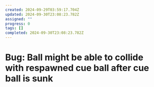 ```yaml
---
created: 2024-09-29T03:59:17.704Z
updated: 2024-09-30T23:08:23.782Z
assigned: ""
progress: 0
tags: []
completed: 2024-09-30T23:08:23.782Z
---
```


# Bug: Ball might be able to collide with respawned cue ball after cue ball is sunk
